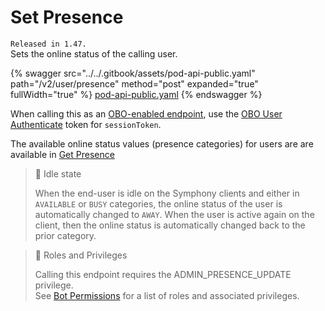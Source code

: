# Set Presence

`Released in 1.47.`\
Sets the online status of the calling user.

{% swagger src="../../.gitbook/assets/pod-api-public.yaml" path="/v2/user/presence" method="post" expanded="true" fullWidth="true" %}
[pod-api-public.yaml](../../.gitbook/assets/pod-api-public.yaml)
{% endswagger %}

When calling this as an [OBO-enabled endpoint](../apps-on-behalf-of-obo/), use the [OBO User Authenticate](../apps-on-behalf-of-obo/obo-rsa-user-authentication-by-user-id.md) token for `sessionToken`.

The available online status values (presence categories) for users are are available in [Get Presence](get-presence.md)

> 📘 Idle state
>
> When the end-user is idle on the Symphony clients and either in `AVAILABLE` or `BUSY` categories, the online status of the user is automatically changed to `AWAY`. When the user is active again on the client, then the online status is automatically changed back to the prior category.

> 🚧 Roles and Privileges
>
> Calling this endpoint requires the ADMIN\_PRESENCE\_UPDATE privilege.\
> See [Bot Permissions](https://docs.developers.symphony.com/building-bots-on-symphony/configuration/bot-permissions) for a list of roles and associated privileges.
